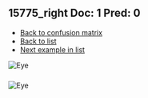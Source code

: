 ## 15775_right Doc: 1 Pred: 0
- [Back to confusion matrix](https://github.com/juliandewit/kaggle_retinopathy/blob/master/matrix.md)
- [Back to list](https://github.com/juliandewit/kaggle_retinopathy/blob/master/lists/10/list.md)
- [Next example in list](https://github.com/juliandewit/kaggle_retinopathy/blob/master/lists/10/15/15797_left.md)

![Eye](https://retinopaty.blob.core.windows.net/size1024/15775_right_1.jpeg)

### 

![Eye]()
